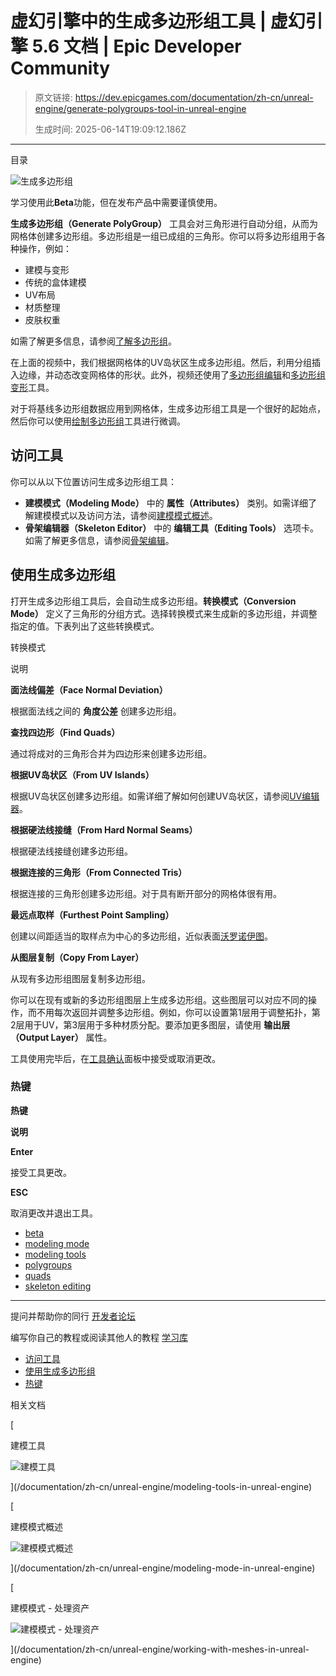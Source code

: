 # 虚幻引擎中的生成多边形组工具 | 虚幻引擎 5.6 文档 | Epic Developer Community

> 原文链接: https://dev.epicgames.com/documentation/zh-cn/unreal-engine/generate-polygroups-tool-in-unreal-engine
> 
> 生成时间: 2025-06-14T19:09:12.186Z

---

目录

![生成多边形组](https://dev.epicgames.com/community/api/documentation/image/078ed586-4e5a-4dee-901b-f2ee0c6a2d35?resizing_type=fill&width=1920&height=335)

学习使用此**Beta**功能，但在发布产品中需要谨慎使用。

**生成多边形组（Generate PolyGroup）** 工具会对三角形进行自动分组，从而为网格体创建多边形组。多边形组是一组已成组的三角形。你可以将多边形组用于各种操作，例如：

-   建模与变形
-   传统的盒体建模
-   UV布局
-   材质整理
-   皮肤权重

如需了解更多信息，请参阅[了解多边形组](/documentation/zh-cn/unreal-engine/understanding-polygroups-in-unreal-engine)。

在上面的视频中，我们根据网格体的UV岛状区生成多边形组。然后，利用分组插入边缘，并动态改变网格体的形状。此外，视频还使用了[多边形组编辑](/documentation/zh-cn/unreal-engine/polygroup-edit-tool-in-unreal-engine)和[多边形组变形](/documentation/zh-cn/unreal-engine/deform-polygroups-tool-in-unreal-engine)工具。

对于将基线多边形组数据应用到网格体，生成多边形组工具是一个很好的起始点，然后你可以使用[绘制多边形组](/documentation/zh-cn/unreal-engine/paint-polygroups-tool-in-unreal-engine)工具进行微调。

## 访问工具

你可以从以下位置访问生成多边形组工具：

-   **建模模式（Modeling Mode）** 中的 **属性（Attributes）** 类别。如需详细了解建模模式以及访问方法，请参阅[建模模式概述](/documentation/zh-cn/unreal-engine/modeling-mode-in-unreal-engine)。
-   **骨架编辑器（Skeleton Editor）** 中的 **编辑工具（Editing Tools）** 选项卡。如需了解更多信息，请参阅[骨架编辑](/documentation/zh-cn/unreal-engine/skeleton-editing-in-unreal-engine)。

## 使用生成多边形组

打开生成多边形组工具后，会自动生成多边形组。**转换模式（Conversion Mode）** 定义了三角形的分组方式。选择转换模式来生成新的多边形组，并调整指定的值。下表列出了这些转换模式。

转换模式

说明

**面法线偏差（Face Normal Deviation）**

根据面法线之间的 **角度公差** 创建多边形组。

**查找四边形（Find Quads）**

通过将成对的三角形合并为四边形来创建多边形组。

**根据UV岛状区（From UV Islands）**

根据UV岛状区创建多边形组。如需详细了解如何创建UV岛状区，请参阅[UV编辑器](/documentation/zh-cn/unreal-engine/uv-editor-in-unreal-engine)。

**根据硬法线接缝（From Hard Normal Seams）**

根据硬法线接缝创建多边形组。

**根据连接的三角形（From Connected Tris）**

根据连接的三角形创建多边形组。对于具有断开部分的网格体很有用。

**最远点取样（Furthest Point Sampling）**

创建以间距适当的取样点为中心的多边形组，近似表面[沃罗诺伊图](https://zh.wikipedia.org/wiki/%E6%B2%83%E7%BD%97%E8%AF%BA%E4%BC%8A%E5%9B%BE)。

**从图层复制（Copy From Layer）**

从现有多边形组图层复制多边形组。

你可以在现有或新的多边形组图层上生成多边形组。这些图层可以对应不同的操作，而不用每次返回并调整多边形组。例如，你可以设置第1层用于调整拓扑，第2层用于UV，第3层用于多种材质分配。要添加更多图层，请使用 **输出层（Output Layer）** 属性。

工具使用完毕后，在[工具确认](/documentation/zh-cn/unreal-engine/modeling-mode-in-unreal-engine#%E5%B7%A5%E5%85%B7-%E6%92%A4%E6%B6%88%E5%8E%86%E5%8F%B2%E8%AE%B0%E5%BD%95%E5%92%8C%E6%8E%A5%E5%8F%97%E6%9B%B4%E6%94%B9)面板中接受或取消更改。

### 热键

**热键**

**说明**

**Enter**

接受工具更改。

**ESC**

取消更改并退出工具。

-   [beta](https://dev.epicgames.com/community/search?query=beta)
-   [modeling mode](https://dev.epicgames.com/community/search?query=modeling%20mode)
-   [modeling tools](https://dev.epicgames.com/community/search?query=modeling%20tools)
-   [polygroups](https://dev.epicgames.com/community/search?query=polygroups)
-   [quads](https://dev.epicgames.com/community/search?query=quads)
-   [skeleton editing](https://dev.epicgames.com/community/search?query=skeleton%20editing)

* * *

提问并帮助你的同行 [开发者论坛](https://forums.unrealengine.com/categories?tag=unreal-engine)

编写你自己的教程或阅读其他人的教程 [学习库](https://dev.epicgames.com/community/unreal-engine/learning)

-   [访问工具](/documentation/zh-cn/unreal-engine/generate-polygroups-tool-in-unreal-engine#%E8%AE%BF%E9%97%AE%E5%B7%A5%E5%85%B7)
-   [使用生成多边形组](/documentation/zh-cn/unreal-engine/generate-polygroups-tool-in-unreal-engine#%E4%BD%BF%E7%94%A8%E7%94%9F%E6%88%90%E5%A4%9A%E8%BE%B9%E5%BD%A2%E7%BB%84)
-   [热键](/documentation/zh-cn/unreal-engine/generate-polygroups-tool-in-unreal-engine#%E7%83%AD%E9%94%AE)

相关文档

[

建模工具

![建模工具](https://dev.epicgames.com/community/api/documentation/image/152a0302-28b3-46e6-91d6-98c2ff1dde1b?resizing_type=fit&width=160&height=92)

](/documentation/zh-cn/unreal-engine/modeling-tools-in-unreal-engine)

[

建模模式概述

![建模模式概述](https://dev.epicgames.com/community/api/documentation/image/5f9ab70c-68fd-4dd1-9e68-9294f46ed6e0?resizing_type=fit&width=160&height=92)

](/documentation/zh-cn/unreal-engine/modeling-mode-in-unreal-engine)

[

建模模式 - 处理资产

![建模模式 - 处理资产](https://dev.epicgames.com/community/api/documentation/image/a47163cd-8973-4f6f-b9d8-6f3f03f03df0?resizing_type=fit&width=160&height=92)

](/documentation/zh-cn/unreal-engine/working-with-meshes-in-unreal-engine)